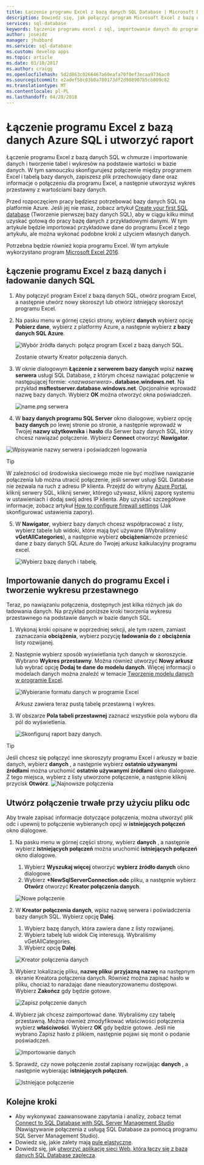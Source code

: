 ```yaml
---
title: Łączenie programu Excel z bazą danych SQL Database | Microsoft Docs
description: Dowiedz się, jak połączyć program Microsoft Excel z bazą danych Azure SQL w chmurze. Importowanie danych do programu Excel, raportowanie i eksploracja danych.
services: sql-database
keywords: łączenie programu excel z sql, importowanie danych do programu excel
author: joseidz
manager: jhubbard
ms.service: sql-database
ms.custom: develop apps
ms.topic: article
ms.date: 03/10/2017
ms.author: craigg
ms.openlocfilehash: 5d2d863c0266467a60eafa70f0ef3ecaa9736ac0
ms.sourcegitcommit: e2adef58c03b0a780173df2d988907b5cb809c82
ms.translationtype: MT
ms.contentlocale: pl-PL
ms.lasthandoff: 04/28/2018
---
```

# <a name="connect-excel-to-an-azure-sql-database-and-create-a-report"></a>Łączenie programu Excel z bazą danych Azure SQL i utworzyć raport

Łączenie programu Excel z bazą danych SQL w chmurze i importowanie danych i tworzenie tabel i wykresów na podstawie wartości w bazie danych. W tym samouczku skonfigurujesz połączenie między programem Excel i tabelą bazy danych, zapiszesz plik przechowujący dane oraz informacje o połączeniu dla programu Excel, a następnie utworzysz wykres przestawny z wartościami bazy danych.

Przed rozpoczęciem pracy będziesz potrzebować bazy danych SQL na platformie Azure. Jeśli jej nie masz, zobacz artykuł [Create your first SQL database](sql-database-get-started-portal.md) (Tworzenie pierwszej bazy danych SQL), aby w ciągu kilku minut uzyskać gotową do pracy bazę danych z przykładowymi danymi. W tym artykule będzie importować przykładowe dane do programu Excel z tego artykułu, ale można wykonać podobne kroki z użyciem własnych danych.

Potrzebna będzie również kopia programu Excel. W tym artykule wykorzystano program [Microsoft Excel 2016](https://products.office.com/).

## <a name="connect-excel-to-a-sql-database-and-load-data"></a>Łączenie programu Excel z bazą danych i ładowanie danych SQL
1. Aby połączyć program Excel z bazą danych SQL, otwórz program Excel, a następnie utwórz nowy skoroszyt lub otwórz istniejący skoroszyt programu Excel.
2. Na pasku menu w górnej części strony, wybierz **danych** wybierz opcję **Pobierz dane**, wybierz z platformy Azure, a następnie wybierz **z bazy danych SQL Azure**. 
   
   ![Wybór źródła danych: połącz program Excel z bazą danych SQL.](./media/sql-database-connect-excel/excel_data_source.png)
   
   Zostanie otwarty Kreator połączenia danych.
3. W oknie dialogowym **Łączenie z serwerem bazy danych** wpisz **nazwę serwera** usługi SQL Database, z którym chcesz nawiązać połączenie w następującej formie: <*nazwaserwera*>**. database.windows.net**. Na przykład **msftestserver.database.windows.net**. Opcjonalnie wprowadź nazwę bazy danych. Wybierz **OK** można otworzyć okna poświadczeń. 

   ![name.png serwera](media/sql-database-connect-excel/server-name.png)

1. W **bazy danych programu SQL Server** okno dialogowe, wybierz opcję **bazy danych** po lewej stronie po stronie, a następnie wprowadź w Twojej **nazwy użytkownika** i **hasło** dla Serwer bazy danych SQL, który chcesz nawiązać połączenie. Wybierz **Connect** otworzyć **Nawigator**. 

  ![Wpisywanie nazwy serwera i poświadczeń logowania](./media/sql-database-connect-excel/connect-to-server.png)
   
  > [!TIP]
  > W zależności od środowiska sieciowego może nie być możliwe nawiązanie połączenia lub można utracić połączenie, jeśli serwer usługi SQL Database nie zezwala na ruch z adresu IP klienta. Przejdź do witryny [Azure Portal](https://portal.azure.com/), kliknij serwery SQL, kliknij serwer, którego używasz, kliknij zaporę systemu w ustawieniach i dodaj swój adres IP klienta. Aby uzyskać szczegółowe informacje, zobacz artykuł [How to configure firewall settings](sql-database-configure-firewall-settings.md) (Jak skonfigurować ustawienia zapory).
   
   
5. W **Nawigator**, wybierz bazy danych chcesz współpracować z listy, wybierz tabele lub widoki, które mają być używane (Wybraliśmy **vGetAllCategories**), a następnie wybierz **obciążenia**może przenieść dane z bazy danych SQL Azure do Twojej arkusz kalkulacyjny programu excel.
   
    ![Wybierz bazę danych i tabelę.](./media/sql-database-connect-excel/select-database-and-table.png)
   

## <a name="import-the-data-into-excel-and-create-a-pivot-chart"></a>Importowanie danych do programu Excel i tworzenie wykresu przestawnego
Teraz, po nawiązaniu połączenia, dostępnych jest kilka różnych jak do ładowania danych. Na przykład poniższe kroki tworzenia wykresu przestawnego na podstawie danych w bazie danych SQL. 

1. Wykonaj kroki opisane w poprzedniej sekcji, ale tym razem, zamiast zaznaczania **obciążenia**, wybierz pozycję **ładowania do** z **obciążenia** listy rozwijanej.
2. Następnie wybierz sposób wyświetlania tych danych w skoroszycie. Wybrano **Wykres przestawny**. Można również utworzyć **Nowy arkusz** lub wybrać opcję **Dodaj te dane do modelu danych**. Więcej informacji o modelach danych można znaleźć w temacie [Tworzenie modelu danych w programie Excel](https://support.office.com/article/Create-a-Data-Model-in-Excel-87E7A54C-87DC-488E-9410-5C75DBCB0F7B). 
   
    ![Wybieranie formatu danych w programie Excel](./media/sql-database-connect-excel/import-data.png)
   
    Arkusz zawiera teraz pustą tabelę przestawną i wykres.
2. W obszarze **Pola tabeli przestawnej** zaznacz wszystkie pola wyboru dla pól do wyświetlenia.
   
    ![Skonfiguruj raport bazy danych.](./media/sql-database-connect-excel/power-pivot-results.png)

> [!TIP]
> Jeśli chcesz się połączyć inne skoroszyty programu Excel i arkuszy w bazie danych, wybierz **danych** , a następnie wybierz **ostatnio używanymi źródłami** można uruchomić **ostatnio używanymi źródłami** okno dialogowe. Z tego miejsca, wybierz z listy utworzone połączenie, a następnie kliknij przycisk **Otwórz**.
> ![Najnowsze połączenia](media/sql-database-connect-excel/recent-connections.png)
 
## <a name="create-a-permanent-connection-using-odc-file"></a>Utwórz połączenie trwałe przy użyciu pliku odc
Aby trwale zapisać informacje dotyczące połączenia, można utworzyć plik odc i upewnij to połączenie wybieranych opcji w **istniejących połączeń** okno dialogowe. 

1. Na pasku menu w górnej części strony, wybierz **danych** , a następnie wybierz **istniejących połączeń** można uruchomić **istniejących połączeń** okno dialogowe. 
    1. Wybierz **Wyszukaj więcej** otworzyć **wybierz źródło danych** okno dialogowe.   
    2. Wybierz **+NewSqlServerConnection.odc** pliku, a następnie wybierz **Otwórz** otworzyć **Kreator połączenia danych**.

    ![Nowe połączenie](media/sql-database-connect-excel/new-connection.png)

2. W **Kreator połączenia danych**, wpisz nazwę serwera i poświadczenia bazy danych SQL. Wybierz opcję **Dalej**. 
    1. Wybierz bazę danych, która zawiera dane z listy rozwijanej. 
    2. Wybierz tabelę lub widok Cię interesują. Wybraliśmy vGetAllCategories.
    3. Wybierz opcję **Dalej**. 

    ![Kreator połączenia danych](media/sql-database-connect-excel/data-connection-wizard.png) 

3. Wybierz lokalizację pliku, **nazwę pliku**i **przyjazną nazwę** na następnym ekranie Kreatora połączenia danych. Również można zapisać hasło w pliku, chociaż to narażając dane nieautoryzowanemu dostępowi. Wybierz **Zakończ** gdy będzie gotowe. 

    ![Zapisz połączenie danych](media/sql-database-connect-excel/save-data-connection.png)

4. Wybierz jak chcesz zaimportować dane. Wybraliśmy czy tabelę przestawną. Można również zmodyfikować właściwości połączenia wybierz **właściwości**. Wybierz **OK** gdy będzie gotowe. Jeśli nie wybrano Zapisz hasło z plikiem, następnie pojawi się monit o podanie poświadczeń. 

    ![Importowanie danych](media/sql-database-connect-excel/import-data2.png)

5. Sprawdź, czy nowe połączenie został zapisany rozwijając **danych** , a następnie wybierając **istniejących połączeń**. 

    ![Istniejące połączenie](media/sql-database-connect-excel/existing-connection.png)

## <a name="next-steps"></a>Kolejne kroki
* Aby wykonywać zaawansowane zapytania i analizy, zobacz temat [Connect to SQL Database with SQL Server Management Studio](sql-database-connect-query-ssms.md) (Nawiązywanie połączenia z usługą SQL Database za pomocą programu SQL Server Management Studio).
* Dowiedz się, jakie zalety mają [pule elastyczne](sql-database-elastic-pool.md).
* Dowiedz się, jak [utworzyć aplikację sieci Web, która łączy się z bazą danych SQL Database zaplecza](../app-service/app-service-web-tutorial-dotnet-sqldatabase.md).

